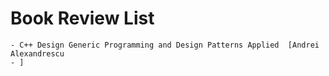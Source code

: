 #  Book Review List

    - C++ Design Generic Programming and Design Patterns Applied  [Andrei Alexandrescu
    - ]